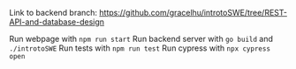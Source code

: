 Link to backend branch: https://github.com/gracelhu/introtoSWE/tree/REST-API-and-database-design

Run webpage with `npm run start`
Run backend server with `go build` and `./introtoSWE`
Run tests with `npm run test`
Run cypress with `npx cypress open`
